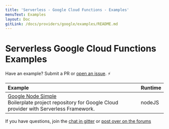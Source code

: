 ```yaml
---
title: 'Serverless - Google Cloud Functions - Examples'
menuText: Examples
layout: Doc
gitLink: /docs/providers/google/examples/README.md
---
```


# Serverless Google Cloud Functions Examples

Have an example? Submit a PR or [open an issue](https://github.com/serverless/examples/issues). ⚡️

| Example | Runtime  |
|:--------------------------- |:-----|
| [Google Node Simple](https://github.com/serverless/examples/tree/master/google-node-simple-http-endpoint) <br/> Boilerplate project repository for Google Cloud provider with Serverless Framework. | nodeJS |

If you have questions, join the [chat in gitter](https://gitter.im/serverless/serverless) or [post over on the forums](https://forum.serverless.com/)
